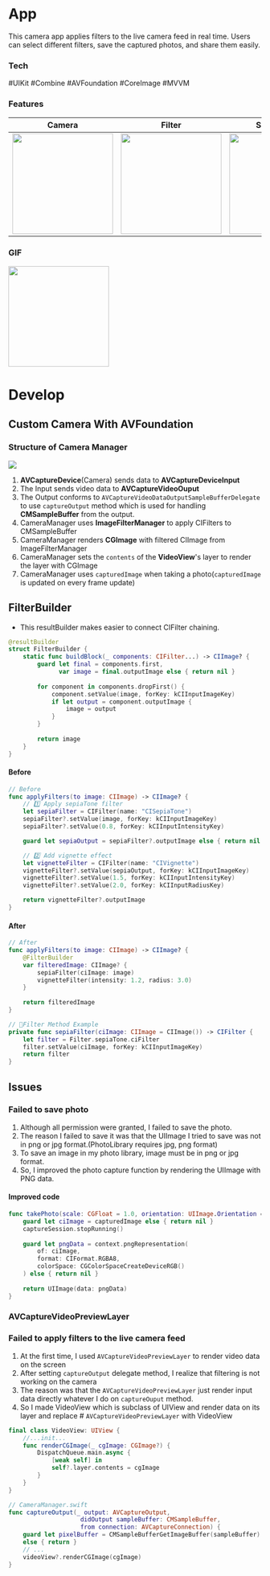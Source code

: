 # App
This camera app applies filters to the live camera feed in real time. 
Users can select different filters, save the captured photos, and share them easily.
### Tech
#UIKit #Combine #AVFoundation #CoreImage #MVVM
### Features

|Camera|Filter|Save&Share|
|--------|-----|------------|
|<img src="https://i.imgur.com/UYAY1vZ.png" width="200">|<img src="https://i.imgur.com/t47nGDn.png" width="200"> |<img src="https://i.imgur.com/IpUOQHa.png" width="200">|

### GIF
<img src="https://i.imgur.com/u4gFhYu.gif" width="200"> 


# Develop
## Custom Camera With AVFoundation
### Structure of Camera Manager
![](https://i.imgur.com/AqzEYmb.png)
1. **AVCaptureDevice**(Camera) sends data to **AVCaptureDeviceInput**
2. The Input sends video data to **AVCaptureVideoOuput**
3. The Output conforms to `AVCaptureVideoDataOutputSampleBufferDelegate` to use `captureOutput` method which is used for handling **CMSampleBuffer** from the output. 
4. CameraManager uses **ImageFilterManager** to apply CIFilters to CMSampleBuffer
5. CameraManager renders **CGImage** with filtered CIImage from ImageFilterManager
6. CameraManager sets the `contents` of the **VideoView**'s layer to render the layer with CGImage
7. CameraManager uses `capturedImage` when taking a photo(`capturedImage` is updated on every frame update)

## FilterBuilder
- This resultBuilder makes easier to connect CIFilter chaining.
```swift
@resultBuilder
struct FilterBuilder {
    static func buildBlock(_ components: CIFilter...) -> CIImage? {
        guard let final = components.first,
              var image = final.outputImage else { return nil }
        
        for component in components.dropFirst() {
            component.setValue(image, forKey: kCIInputImageKey)
            if let output = component.outputImage {
                image = output
            }
        }
        
        return image
    }
}
```

#### Before
```swift
// Before
func applyFilters(to image: CIImage) -> CIImage? {
    // 1️⃣ Apply sepiaTone filter
    let sepiaFilter = CIFilter(name: "CISepiaTone")
    sepiaFilter?.setValue(image, forKey: kCIInputImageKey)
    sepiaFilter?.setValue(0.8, forKey: kCIInputIntensityKey)

    guard let sepiaOutput = sepiaFilter?.outputImage else { return nil }

    // 2️⃣ Add vignette effect
    let vignetteFilter = CIFilter(name: "CIVignette")
    vignetteFilter?.setValue(sepiaOutput, forKey: kCIInputImageKey)
    vignetteFilter?.setValue(1.5, forKey: kCIInputIntensityKey)
    vignetteFilter?.setValue(2.0, forKey: kCIInputRadiusKey)

    return vignetteFilter?.outputImage 
}
```

#### After
```swift
// After
func applyFilters(to image: CIImage) -> CIImage? {
	@FilterBuilder
	var filteredImage: CIImage? {
		sepiaFilter(ciImage: image)
		vignetteFilter(intensity: 1.2, radius: 3.0)
	}
	
	return filteredImage
}

// Filter Method Example
private func sepiaFilter(ciImage: CIImage = CIImage()) -> CIFilter {
	let filter = Filter.sepiaTone.ciFilter
	filter.setValue(ciImage, forKey: kCIInputImageKey)
	return filter
}
```

## Issues
### Failed to save photo
1. Although all permission were granted, I failed to save the photo.
2. The reason I failed to save it was that the UIImage I tried to save was not in png or jpg format.(PhotoLibrary requires jpg, png format)
3.  To save an image in my photo library, image must be in png or jpg format.
4. So, I improved the photo capture function by rendering the UIImage with PNG data.
#### Improved code
```swift
func takePhoto(scale: CGFloat = 1.0, orientation: UIImage.Orientation = .right) -> UIImage? {
    guard let ciImage = capturedImage else { return nil }
    captureSession.stopRunning()
    
    guard let pngData = context.pngRepresentation(
        of: ciImage,
        format: CIFormat.RGBA8,
        colorSpace: CGColorSpaceCreateDeviceRGB()
    ) else { return nil }
    
    return UIImage(data: pngData)
}
```

### AVCaptureVideoPreviewLayer
### Failed to apply filters to the live camera feed
1. At the first time, I used `AVCaptureVideoPreviewLayer` to render video data on the screen
2. After setting `captureOutput` delegate method, I realize that filtering is not working on the camera
3. The reason was that the `AVCaptureVideoPreviewLayer` just render input data directly whatever I do on `captureOuput` method.
4. So I made VideoView which is subclass of UIView and render data on its layer and replace # `AVCaptureVideoPreviewLayer` with VideoView
```swift
final class VideoView: UIView {
	//...init...
    func renderCGImage(_ cgImage: CGImage?) {
        DispatchQueue.main.async {
            [weak self] in
            self?.layer.contents = cgImage
        }
    }
}

// CameraManager.swift
func captureOutput(_ output: AVCaptureOutput, 
					didOutput sampleBuffer: CMSampleBuffer, 
					from connection: AVCaptureConnection) {
	guard let pixelBuffer = CMSampleBufferGetImageBuffer(sampleBuffer) 
	else { return }
	// ...
	videoView?.renderCGImage(cgImage)
}
```
